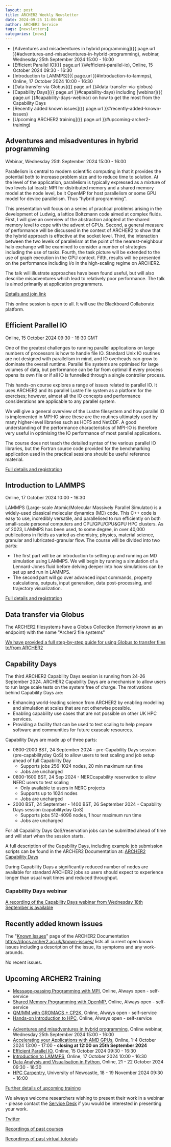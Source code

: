 ```yaml
---
layout: post
title: ARCHER2 Weekly Newsletter
date: 2024-09-25 11:00:00
author: ARCHER2 Service
tags: [newsletters] 
categories: [news]
---
```


- [Adventures and misadventures in hybrid programming]({{ page.url }}#adventures-and-misadventures-in-hybrid-programming), webinar, Wednesday 25th September 2024 15:00 - 16:00
- [Efficient Parallel IO]({{ page.url }}#efficient-parallel-io), Online, 15 October 2024 09:30 - 16:30  	
- [Introduction to LAMMPS]({{ page.url }}#introduction-to-lammps), Online, 17 October 2024 10:00 - 16:30 
- [Data transfer via Globus]({{ page.url }}#data-transfer-via-globus)
- [Capability Days]({{ page.url }}#capability-days) including [webinar]({{ page.url }}#capability-days-webinar) on how to get the most from the Capability Days
- [Recently added known issues]({{ page.url }}#recently-added-known-issues)
- [Upcoming ARCHER2 training]({{ page.url }}#upcoming-archer2-training)  

<!--more-->


## Adventures and misadventures in hybrid programming

Webinar, Wednesday 25th September 2024 15:00 - 16:00

Parallelism is central to modern scientific computing in that it provides the potential both to increase problem size and to reduce time to solution. At the level of the application, parallelism is typically expressed as a mixture of two levels (at least): MPI for distributed memory and a shared memory model at the node level, be it OpenMP for host parallelism or some GPU model for device parallelism. Thus “hybrid programming”.

This presentation will focus on a series of practical problems arising in the development of Ludwig, a lattice Boltzmann code aimed at complex fluids. First, I will give an overview of the abstraction adopted at the shared memory level to cope with the advent of GPUs. Second, a general measure of performance will be discussed in the context of ARCHER2 to show that the hybrid approach is effective at the socket level. Third, the interaction between the two levels of parallelism at the point of the nearest-neighbour halo exchange will be examined to consider a number of strategies including the use of tasks. Fourth, the task picture will be extended to the use of graph execution in the GPU context. Fifth, results will be presented on the performance including i/o in the high-scaling regime on ARCHER2.

The talk will illustrate approaches have been found useful, but will also describe misadventures which lead to relatively poor performance. The talk is aimed primarily at application programmers.

[Details and join link](https://www.archer2.ac.uk/training/courses/240925-hybrid-programming-vt/)

This online session is open to all. It will use the Blackboard Collaborate platform.


## Efficient Parallel IO

Online, 15 October 2024 09:30 - 16:30 GMT

One of the greatest challenges to running parallel applications on large numbers of processors is how to handle file IO. Standard Unix IO routines are not designed with parallelism in mind, and IO overheads can grow to dominate the overall runtime. Parallel file systems are optimised for large volumes of data, but performance can be far from optimal if every process opens its own file or if all IO is funnelled through a single controller process.

This hands-on course explores a range of issues related to parallel IO. It uses ARCHER2 and its parallel Lustre file system as a platform for the exercises; however, almost all the IO concepts and performance considerations are applicable to any parallel system.

We will give a general overview of the Lustre filesystem and how parallel IO is implemented in MPI-IO since these are the routines ultimately used by many higher-level libraries such as HDF5 and NetCDF. A good understanding of the performance characteristics of MPI-IO is therefore very useful in optimising the IO performance of most parallel applications.

The course does not teach the detailed syntax of the various parallel IO libraries, but the Fortran source code provided for the benchmarking application used in the practical sessions should be useful reference material.

[Full details and registration](  https://www.archer2.ac.uk/training/#upcoming-training)


## Introduction to LAMMPS

Online, 17 October 2024 10:00 - 16:30

LAMMPS (Large-scale Atomic/Molecular Massively Parallel Simulator) is a widely-used classical molecular dynamics (MD) code. This C++ code is easy to use, incredibly versatile, and parallelised to run efficiently on both small-scale personal computers and CPU/GPU/CPU&GPU HPC clusters. As of 2023, LAMMPS has been used, to some degree, in over 40,000 publications in fields as varied as chemistry, physics, material science, granular and lubricated-granular flow.
The course will be divided into two parts:

-    The first part will be an introduction to setting up and running an MD simulation using LAMMPS. We will begin by running a simulation of a Lennard-Jones fluid before delving deeper into how simulations can be set up and run in LAMMPS.
-    The second part will go over advanced input commands, property calculations, outputs, input generation, data post-processing, and trajectory visualization.

[Full details and registration]( https://www.archer2.ac.uk/training/#upcoming-training)


## Data transfer via Globus

The ARCHER2 filesystems have a Globus Collection (formerly known as an endpoint) with the name "Archer2 file systems"

[We have provided a full step-by-step guide for using Globus to transfer files to/from ARCHER2]( 
https://docs.archer2.ac.uk/user-guide/data/#data-transfer-via-globus)





## Capability Days

The third ARCHER2 Capability Days session is running from 24-26 September 2024. ARCHER2 Capability Days are a mechanism to allow users to run large scale tests on the system free of charge. The motivations behind Capability Days are:
- Enhancing world-leading science from ARCHER2 by enabling modelling and simulation at scales that are not otherwise possible.
- Enabling capability use cases that are not possible on other UK HPC services.
- Providing a facility that can be used to test scaling to help prepare software and communities for future exascale resources.

Capability Days are made up of three parts:

- 0800-2000 BST, 24 September 2024 - pre-Capability Days session (pre-capabilityday QoS) to allow users to test scaling and job setup ahead of full Capability Day
    - Supports jobs 256-1024 nodes, 20 min maximum run time
    - Jobs are uncharged
- 0800-1600 BST, 24 Sep 2024 - NERCcapability reservation to allow NERC users to test scaling
    - Only available to users in NERC projects
    - Supports up to 1024 nodes
    - Jobs are uncharged  
- 2000 BST, 24 September - 1400 BST, 26 September 2024 - Capability Days session (capabilityday QoS)
    - Supports jobs 512-4096 nodes, 1 hour maximum run time
    - Jobs are uncharged
      
For all Capability Days QoS/reservation jobs can be submitted ahead of time and will start when the session starts.

A full description of the Capability Days, including example job submission scripts can be found in the ARCHER2 Documentation at:
[ARCHER2 Capability Days](https://docs.archer2.ac.uk/user-guide/scheduler/#capability-days)

During Capability Days a significantly reduced number of nodes are available for standard ARCHER2 jobs so users should expect to experience longer than usual wait times and reduced throughput.

### Capability Days webinar

[A recording of the Capability Days webinar from Wednesday 18th September is available]( https://www.archer2.ac.uk/training/courses/240918-capability-days-vt/)


## Recently added known issues
 
The "[Known Issues](https://docs.archer2.ac.uk/known-issues/)" page of the ARCHER2 Documentation
<https://docs.archer2.ac.uk/known-issues/>
lists all current open known issues including a description of the issue, its symptoms and any work-arounds.

No recent issues.


## Upcoming ARCHER2 Training

- [Message-passing Programming with MPI](https://www.archer2.ac.uk/training/courses/210000-mpi-self-service/), Online, Always open - self-service  
- [Shared Memory Programming with OpenMP](https://www.archer2.ac.uk/training/courses/210000-openmp-self-service/), Online, Always open - self-service 
- [QM/MM with GROMACS + CP2K](https://www.archer2.ac.uk/training/courses/220000-gromacs-self-service/), Online, Always open - self-service 
- [Hands-on Introduction to HPC](https://www.archer2.ac.uk/training/courses/240000-intro-hpc-self-service/), Online, Always open - self-service     <br><br>
- [Adventures and misadventures in hybrid programming](https://www.archer2.ac.uk/training/courses/240925-hybrid-programming-vt/), Online webinar, Wednesday 25th September 2024 15:00 - 16:00 
- [Accelerating your Applications with AMD GPUs](https://www.archer2.ac.uk/training/courses/241001-amd-gpu/), Online, 1-4 October 2024 13:00 - 17:00 - **closing at 12:00 on 25th September 2024**	
- [Efficient Parallel IO](https://www.archer2.ac.uk/training/courses/241015-efficient-parallel-io/), Online, 15 October 2024 09:30 - 16:30  	
- [Introduction to LAMMPS](https://www.archer2.ac.uk/training/courses/241017-lammps/), Online, 17 October 2024 10:00 - 16:30 	
- [Data Analysis and Visualisation in Python](https://www.archer2.ac.uk/training/courses/241021-analysis-visualisation-python/), Online, 21 - 22 October 2024 09:30 - 16:30 	
- [HPC Carpentry](https://www.archer2.ac.uk/training/courses/241118-hpc-carpentry/), University of Newcastle, 18 - 19 November 2024 09:30 - 16:00 	





[Further details of upcoming training](https://www.archer2.ac.uk/training/#upcoming-training)

We always welcome researchers wishing to present their work in a webinar - please contact the [Service Desk](https://www.archer2.ac.uk/support-access/servicedesk.html) if you would be interested in presenting your work.

[Twitter](https://twitter.com/ARCHER2_HPC)

[Recordings of past courses](https://www.archer2.ac.uk/training/materials/)

[Recordings of past virtual tutorials](https://www.archer2.ac.uk/training/materials/webinars)
